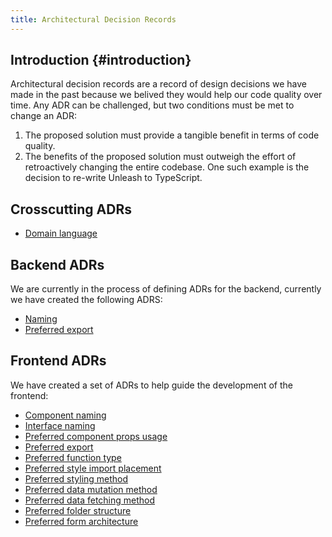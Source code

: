 ```yaml
---
title: Architectural Decision Records
---
```


## Introduction {#introduction}

Architectural decision records are a record of design decisions we have made in the past because we belived they would help our code quality over time. Any ADR can be challenged, but two conditions must be met to change an ADR: 
1. The proposed solution must provide a tangible benefit in terms of code quality.
2. The benefits of the proposed solution must outweigh the effort of retroactively changing the entire codebase. 
One such example is the decision to re-write Unleash to TypeScript.

## Crosscutting ADRs

* [Domain language](./general/ADR/domain-language.md)

## Backend ADRs

We are currently in the process of defining ADRs for the backend, currently we have created the following ADRS:

* [Naming](./backend/ADR/naming.md)
* [Preferred export](./backend/ADR/preferred-export.md)

## Frontend ADRs

We have created a set of ADRs to help guide the development of the frontend:

* [Component naming](./frontend/ADR/component-naming.md)
* [Interface naming](./frontend/ADR/interface-naming.md)
* [Preferred component props usage](./frontend/ADR/preferred-component-props-usage.md)
* [Preferred export](./frontend/ADR/preferred-export.md)
* [Preferred function type](./frontend/ADR/preferred-function-type.md)
* [Preferred style import placement](./frontend/ADR/preferred-styles-import-placement.md)
* [Preferred styling method](./frontend/ADR/preferred-styling-method.md)
* [Preferred data mutation method](./frontend/ADR/preferred-data-mutation-method.md)
* [Preferred data fetching method](./frontend/ADR/preferred-data-fetching-method.md)
* [Preferred folder structure](./frontend/ADR/preferred-folder-structure.md)
* [Preferred form architecture](./frontend/ADR/preferred-form-architecture.md)